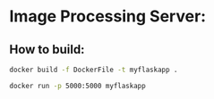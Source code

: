 # Image Processing Server:

## How to build:

```bash
docker build -f DockerFile -t myflaskapp .
```

```bash
docker run -p 5000:5000 myflaskapp
```